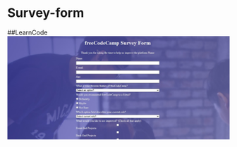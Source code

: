 # Survey-form
##LearnCode
![Clone](https://github.com/metinyegencik/Survey-form/blob/main/Surver-form.jpg)
